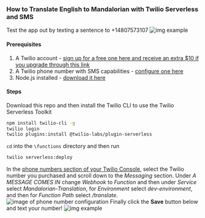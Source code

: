 ### How to Translate English to Mandalorian with Twilio Serverless and SMS
Test the app out by texting a sentence to +14807573107 
![img example](https://pbs.twimg.com/media/E0kIdbYUYAQ39QJ?format=jpg&name=large)

#### Prerequisites
1. A Twilio account - [sign up for a free one here and receive an extra $10 if you upgrade through this link](http://www.twilio.com/referral/iHsJ5D)
2. A Twilio phone number with SMS capabilities - [configure one here](https://support.twilio.com/hc/en-us/articles/223135247-How-to-Search-for-and-Buy-a-Twilio-Phone-Number-from-Console)
3. Node.js installed - [download it here](https://nodejs.org/en/download/)

#### Steps
Download this repo and then install the Twilio CLI to use the Twilio Serverless Toolkit
```bash
npm install twilio-cli -g
twilio login
twilio plugins:install @twilio-labs/plugin-serverless
```
`cd` into the `\functions` directory and then run 
```bash
twilio serverless:deploy
```
In the [phone numbers section of your Twilio Console](https://www.twilio.com/console/phone-numbers/incoming), select the Twilio number you purchased and scroll down to the <em>Messaging</em> section. Under <em>A MESSAGE COMES IN</em> change <em>Webhook</em> to <em>Function</em> and then under <em>Service</em> select <em>Mandalorian-Translation</em>, for <em>Environment</em> select <em>dev-environment</em>, and then for <em>Function Path</em> select <em>/translate</em>.
![image of phone number configuration](https://twilio-cms-prod.s3.amazonaws.com/images/3OiTUXXmAIZFIMO7MaIV9HpbkISpS9xqx4PiAvpj9dLBg.width-1600.png)
Finally click the <strong>Save</strong> button below and text your number!
![img example](https://pbs.twimg.com/media/E0kIdbYUYAQ39QJ?format=jpg&name=large)
